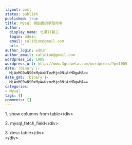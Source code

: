 ```yaml
---
layout: post
status: publish
published: true
title: Mysql 得到表的字段命令
author:
  display_name: 北漂IT民工
  login: admin
  email: calidion@gmail.com
  url: ''
author_login: admin
author_email: calidion@gmail.com
wordpress_id: 1005
wordpress_url: http://www.3gcnbeta.com/wordpress/?p=1005
date: !binary |-
  MjAxMC0wNS0xMyAxNTozMjo0NiArMDgwMA==
date_gmt: !binary |-
  MjAxMC0wNS0xMyAwNzozMjo0NiArMDgwMA==
categories:
- Mysql
tags: []
comments: []
---
```

<div id="_mcePaste">1. show columns from table<&#47;div></p>
<div>
<div>2. mysql_fetch_field<&#47;div></p>
<div>3. desc table<&#47;div><br />
<&#47;div></p>
